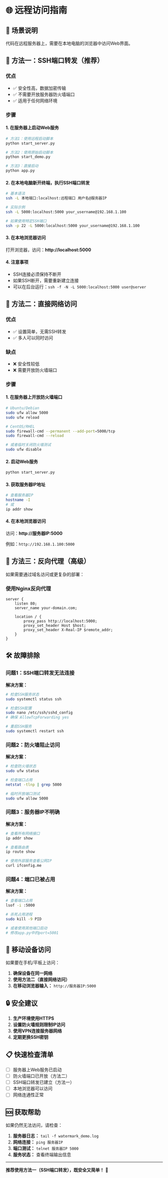 # 🌐 远程访问指南

## 📍 场景说明
代码在远程服务器上，需要在本地电脑的浏览器中访问Web界面。

## 🚀 方法一：SSH端口转发（推荐）

### 优点
- ✅ 安全性高，数据加密传输
- ✅ 不需要开放服务器防火墙端口
- ✅ 适用于任何网络环境

### 步骤

#### 1. 在服务器上启动Web服务
```bash
# 方法1：使用远程启动脚本
python start_server.py

# 方法2：使用原始启动脚本
python start_demo.py

# 方法3：直接启动
python app.py
```

#### 2. 在本地电脑新开终端，执行SSH端口转发
```bash
# 基本语法
ssh -L 本地端口:localhost:远程端口 用户名@服务器IP

# 实际示例
ssh -L 5000:localhost:5000 your_username@192.168.1.100

# 如果使用特定SSH端口
ssh -p 22 -L 5000:localhost:5000 your_username@192.168.1.100
```

#### 3. 在本地浏览器访问
打开浏览器，访问：**http://localhost:5000**

#### 4. 注意事项
- SSH连接必须保持不断开
- 如果SSH断开，需要重新建立连接
- 可以在后台运行：`ssh -f -N -L 5000:localhost:5000 user@server`

## 🔧 方法二：直接网络访问

### 优点
- ✅ 设置简单，无需SSH转发
- ✅ 多人可以同时访问

### 缺点
- ❌ 安全性较低
- ❌ 需要开放防火墙端口

### 步骤

#### 1. 在服务器上开放防火墙端口
```bash
# Ubuntu/Debian
sudo ufw allow 5000
sudo ufw reload

# CentOS/RHEL
sudo firewall-cmd --permanent --add-port=5000/tcp
sudo firewall-cmd --reload

# 或者临时关闭防火墙测试
sudo ufw disable
```

#### 2. 启动Web服务
```bash
python start_server.py
```

#### 3. 获取服务器IP地址
```bash
# 查看服务器IP
hostname -I
# 或
ip addr show
```

#### 4. 在本地浏览器访问
访问：**http://服务器IP:5000**

例如：`http://192.168.1.100:5000`

## 🐳 方法三：反向代理（高级）

如果需要通过域名访问或更复杂的部署：

### 使用Nginx反向代理
```nginx
server {
    listen 80;
    server_name your-domain.com;
    
    location / {
        proxy_pass http://localhost:5000;
        proxy_set_header Host $host;
        proxy_set_header X-Real-IP $remote_addr;
    }
}
```

## 🛠️ 故障排除

### 问题1：SSH端口转发无法连接
**解决方案：**
```bash
# 检查SSH服务状态
sudo systemctl status ssh

# 检查SSH配置
sudo nano /etc/ssh/sshd_config
# 确保 AllowTcpForwarding yes

# 重启SSH服务
sudo systemctl restart ssh
```

### 问题2：防火墙阻止访问
**解决方案：**
```bash
# 检查防火墙状态
sudo ufw status

# 检查端口占用
netstat -tlnp | grep 5000

# 临时开放端口测试
sudo ufw allow 5000
```

### 问题3：服务器IP不明确
**解决方案：**
```bash
# 查看所有网络接口
ip addr show

# 查看路由表
ip route show

# 使用外部服务查看公网IP
curl ifconfig.me
```

### 问题4：端口已被占用
**解决方案：**
```bash
# 查看端口占用
lsof -i :5000

# 杀死占用进程
sudo kill -9 PID

# 或者使用其他端口启动
# 修改app.py中的port=5001
```

## 📱 移动设备访问

如果要在手机/平板上访问：

1. **确保设备在同一网络**
2. **使用方法二（直接网络访问）**
3. **在移动浏览器输入：** `http://服务器IP:5000`

## 🔒 安全建议

1. **生产环境使用HTTPS**
2. **设置防火墙规则限制IP访问**
3. **使用VPN连接服务器网络**
4. **定期更换SSH密钥**

## 📋 快速检查清单

- [ ] 服务器上Web服务已启动
- [ ] 防火墙端口已开放（方法二）
- [ ] SSH端口转发已建立（方法一）
- [ ] 本地浏览器可以访问
- [ ] 网络连通性正常

## 🆘 获取帮助

如果仍然无法访问，请检查：

1. **服务器日志：** `tail -f watermark_demo.log`
2. **网络连接：** `ping 服务器IP`
3. **端口测试：** `telnet 服务器IP 5000`
4. **服务状态：** 查看终端输出信息

---

**推荐使用方法一（SSH端口转发），既安全又简单！** 🔐